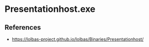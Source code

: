 # Presentationhost.exe

## References
* https://lolbas-project.github.io/lolbas/Binaries/Presentationhost/
